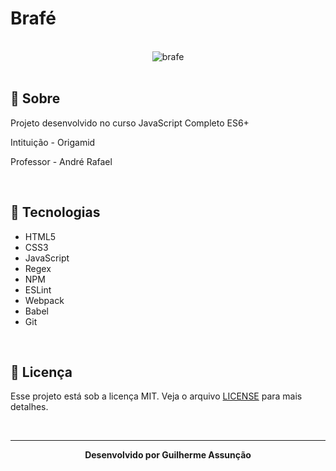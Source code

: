 # Brafé

<br>

<div align="center">
  <img src="Brafé 1/Bootstrap/public/img/brafe-github.svg" alt="brafe">
</div>

<br>

## :bookmark_tabs: Sobre

Projeto desenvolvido no curso JavaScript Completo ES6+

Intituição - Origamid

Professor - André Rafael

<br>

## :rocket: Tecnologias

- HTML5
- CSS3
- JavaScript
- Regex
- NPM
- ESLint
- Webpack
- Babel
- Git


<br>

## :green_book: Licença 

Esse projeto está sob a licença MIT. Veja o arquivo [LICENSE](LICENSE) para mais detalhes.

<br>

---

<div align="center">
    <b>Desenvolvido por Guilherme Assunção</b>
</div>

